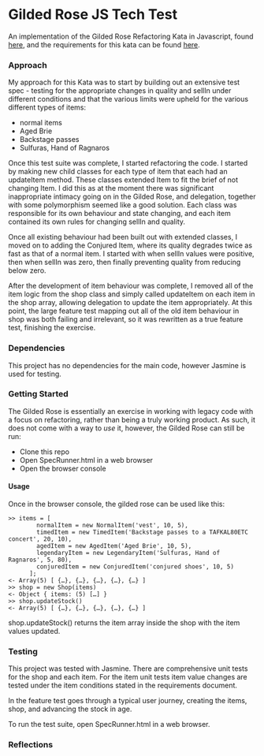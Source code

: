 # Gilded Rose JS Tech Test

An implementation of the Gilded Rose Refactoring Kata in Javascript, found [here](https://github.com/emilybache/GildedRose-Refactoring-Kata), and the requirements for this kata can be found [here](../blob/master/GildedRoseRequirements.txt).

### Approach

My approach for this Kata was to start by building out an extensive test spec - testing for the appropriate changes in quality and sellIn under different conditions and that the various limits were upheld for the various different types of items:

- normal items
- Aged Brie
- Backstage passes
- Sulfuras, Hand of Ragnaros

Once this test suite was complete, I started refactoring the code. I started by making new child classes for each type of item that each had an updateItem method. These classes extended Item to fit the brief of not changing Item. I did this as at the moment there was significant inappropriate intimacy going on in the Gilded Rose, and delegation, together with some polymorphism seemed like a good solution. Each class was responsible for its own behaviour and state changing, and each item contained its own rules for changing sellIn and quality.

Once all existing behaviour had been built out with extended classes, I moved on to adding the Conjured Item, where its quality degrades twice as fast as that of a normal item. I started with when sellIn values were positive, then when sellIn was zero, then finally preventing quality from reducing below zero.

After the development of item behaviour was complete, I removed all of the item logic from the shop class and simply called updateItem on each item in the shop array, allowing delegation to update the item appropriately. At this point, the large feature test mapping out all of the old item behaviour in shop was both failing and irrelevant, so it was rewritten as a true feature test, finishing the exercise.

### Dependencies

This project has no dependencies for the main code, however Jasmine is used for testing.

### Getting Started

The Gilded Rose is essentially an exercise in working with legacy code with a focus on refactoring, rather than being a truly working product. As such, it does not come with a way to _use_ it, however, the Gilded Rose can still be run:

- Clone this repo
- Open SpecRunner.html in a web browser
- Open the browser console

#### Usage

Once in the browser console, the gilded rose can be used like this:

```
>> items = [
        normalItem = new NormalItem('vest', 10, 5),
        timedItem = new TimedItem('Backstage passes to a TAFKAL80ETC concert', 20, 10),
        agedItem = new AgedItem('Aged Brie', 10, 5),
        legendaryItem = new LegendaryItem('Sulfuras, Hand of Ragnaros', 5, 80),
        conjuredItem = new ConjuredItem('conjured shoes', 10, 5)
      ];
<- Array(5) [ {…}, {…}, {…}, {…}, {…} ]
>> shop = new Shop(items)
<- Object { items: (5) […] }
>> shop.updateStock()
<- Array(5) [ {…}, {…}, {…}, {…}, {…} ]
```

shop.updateStock() returns the item array inside the shop with the item values updated.

### Testing

This project was tested with Jasmine. There are comprehensive unit tests for the shop and each item. For the item unit tests item value changes are tested under the item conditions stated in the requirements document.

In the feature test goes through a typical user journey, creating the items, shop, and advancing the stock in age.

To run the test suite, open SpecRunner.html in a web browser.

### Reflections
